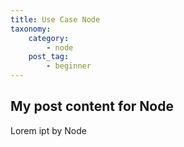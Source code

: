 ```yaml
---
title: Use Case Node
taxonomy:
    category:
        - node
    post_tag:
        - beginner
---
```


## My post content for Node

Lorem ipt by Node